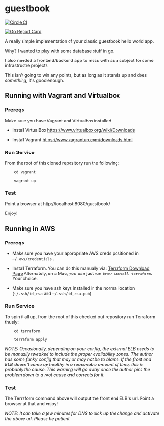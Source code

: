 # guestbook
[![Circle CI](https://circleci.com/gh/nikogura/guestbook.svg?style=shield)](https://circleci.com/gh/nikogura/guestbook)

[![Go Report Card](https://goreportcard.com/badge/github.com/nikogura/guestbook)](https://goreportcard.com/report/github.com/nikogura/guestbook)

A really simple implementation of your classic guestbook hello world app.

Why?  I wanted to play with some database stuff in go.

I also needed a frontend/backend app to mess with as a subject for some infrastructre projects.

This isn't going to win any points, but as long as it stands up and does *something*, it's good enough.


## Running with Vagrant and Virtualbox

### Prereqs
 
Make sure you have Vagrant and Virtualbox installed

* Install VirtualBox  https://www.virtualbox.org/wiki/Downloads

* Install Vagrant https://www.vagrantup.com/downloads.html

### Run Service

From the root of this cloned repository run the following:

        cd vagrant
        
        vagrant up
        
### Test

Point a browser at http://localhost:8080/guestbook/

Enjoy!


## Running in AWS

### Prereqs

* Make sure you have your appropriate AWS creds positioned in ```~/.aws/credentials``` .

* Install Terraform.  You can do this manually via: [Terraform Download Page](https://www.terraform.io/downloads.html)  Alternately, on a Mac, you can just run ```brew install terraform```.  Your choice.

* Make sure you have ssh keys installed in the normal location (```~/.ssh/id_rsa``` and ```~/.ssh/id_rsa.pub```)

### Run Service

To spin it all up, from the root of this checked out repository run Terraform thusly:

        cd terraform
        
        terraform apply
    
*NOTE: Occasionally, depending on your config, the external ELB needs to be manually tweaked to include the proper availability zones.  The author has some funky config that may or may not be to blame.  If the front end ELB doesn't come up healthy in a reasonable amount of time, this is probably the cause. This warning will go away once the author pins the problem down to a root cause and corrects for it.*

### Test

The Terraform command above will output the front end ELB's url.  Point a browser at that and enjoy!

*NOTE: It can take a few minutes for DNS to pick up the change and activate the above url.  Please be patient.*



